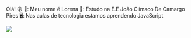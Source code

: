 Olá! 😝
💮: Meu nome é Lorena
📖: Estudo na E.E João Clímaco De Camargo Pires 
🖥️: Nas aulas de tecnologia estamos aprendendo JavaScript

![](https://media1.tenor.com/m/kcBY7ynBMvoAAAAC/dojillie.gif)
